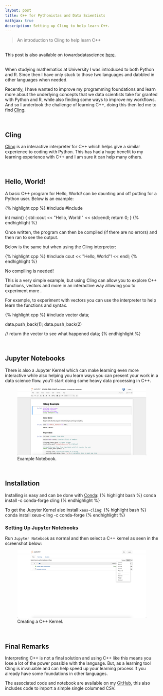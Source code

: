 ```yaml
---
layout: post
title: C++ for Pythonistas and Data Scientists
mathjax: true
description: Setting up Cling to help learn C++.
---
```

> An introduction to Cling to help learn C++

<br>

<div class="message">
  This post is also available on towardsdatascience <a href="https://towardsdatascience.com/c-for-pythonistas-and-data-scientists-2e1a74a7b8be">here</a>.
</div>

<br>

When studying mathematics at University I was introduced to both Python and R. Since then I have only stuck to those two languages and dabbled in other languages when needed.

Recently, I have wanted to improve my programming foundations and learn more about the underlying concepts that we data scientists take for granted with Python and R, while also finding some ways to improve my workflows. And so I undertook the challenge of learning C++, doing this then led me to find [Cling](https://root.cern.ch/cling).


<br>


## Cling
[Cling](https://root.cern.ch/cling) is an interactive interpreter for C++ which helps give a similar experience to coding with Python. This has had a huge benefit to my learning experience with C++ and I am sure it can help many others.


<br>


## Hello, World!
A basic C++ program for Hello, World! can be daunting and off putting for a Python user. Below is an example:

{% highlight cpp %}
#include <iostream>
#include <vector>


int main() {
 std::cout << "Hello, World!" << std::endl;
 return 0;
}
{% endhighlight %}


Once written, the program can then be compiled (if there are no errors) and then ran to see the output.


Below is the same but when using the Cling interpreter:


{% highlight cpp %}
#include <iostream>
cout << "Hello, World"! << endl;
{% endhighlight %}


No compiling is needed!


This is a very simple example, but using Cling can allow you to explore C++ functions, vectors and more in an interactive way allowing you to experiment more .


For example, to experiment with vectors you can use the interpreter to help learn the functions and syntax.


{% highlight cpp %}
#include <vector>
vector<int> data;


data.push_back(1);
data.push_back(2)


// return the vector to see what happened
data;
{% endhighlight %}


<br>


## Jupyter Notebooks
There is also a Jupyter Kernel which can make learning even more interactive while also helping you learn ways you can present your work in a data science flow. you'll start doing some heavy data processing in C++.


<figure>
 <img src="/assets/post_images/cpp_for_data_scientists/screenshot2.png" alt="Jupyter_Screenshot2" class="center"/>
 <figcaption class="center">Example Notebook.</figcaption>
</figure>


<br>


## Installation
Installing is easy and can be done with [Conda](https://anaconda.org/anaconda/conda):
{% highlight bash %}
conda install -c conda-forge cling
{% endhighlight %}


To get the Jupyter Kernel also install `xeus-cling`:
{% highlight bash %}
conda install xeus-cling -c conda-forge
{% endhighlight %}


### Setting Up Jupyter Notebooks
Run `Jupyter Notebook` as normal and then select a C++ kernel as seen in the screenshot below:

<figure>
 <img src="/assets/post_images/cpp_for_data_scientists/screenshot1.png" alt="Jupyter_Screenshot" class="center"/>
 <figcaption class="center">Creating a C++ Kernel.</figcaption>
</figure>


<br>


## Final Remarks
Interpreting C++ is not a final solution and using C++ like this means you lose a lot of the power possible with the language. But, as a learning tool Cling is invaluable and can help speed up your learning process if you already have some foundations in other languages.

The associated code and notebook are available on my [GitHub](https://github.com/henriwoodcock/blog-post-codes), this also includes code to import a simple single columned CSV.
